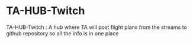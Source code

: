 # TA-HUB-Twitch
TA-HUB-Twitch : A hub where TA will post flight plans from the streams to github repository so all the info is in one place 
